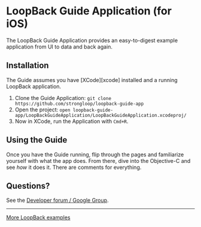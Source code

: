 # LoopBack Guide Application (for iOS)

The LoopBack Guide Application provides an easy-to-digest example application
from UI to data and back again.

## Installation

The Guide assumes you have [XCode][xcode] installed and a running LoopBack application.

 1. Clone the Guide Application: `git clone https://github.com/strongloop/loopback-guide-app`
 1. Open the project: `open loopback-guide-app/LoopBackGuideApplication/LoopBackGuideApplication.xcodeproj/`
 1. Now in XCode, run the Application with `Cmd+R`.

## Using the Guide

Once you have the Guide running, flip through the pages and familiarize yourself
with what the app does. From there, dive into the Objective-C and see _how_ it
does it. There are comments for everything.

## Questions?

See the [Developer forum / Google Group](https://groups.google.com/forum/#!forum/loopbackjs).

---

[More LoopBack examples](https://github.com/strongloop/loopback-example)
